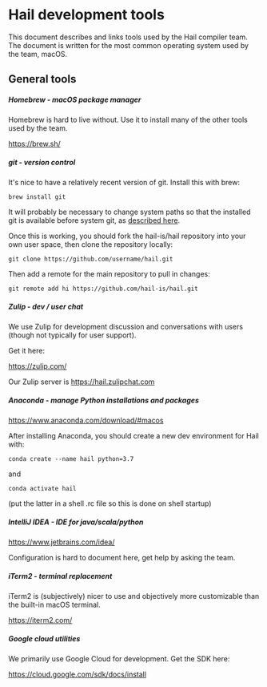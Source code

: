 # Hail development tools

This document describes and links tools used by the Hail compiler team.
The document is written for the most common operating system used by
the team, macOS.

## General tools

##### Homebrew - macOS package manager

Homebrew is hard to live without. Use it to install many of the other tools
used by the team.

https://brew.sh/

##### git - version control

It's nice to have a relatively recent version of git. Install this with
brew:

    brew install git

It will probably be necessary to change system paths so that the
installed git is available before system git, as [described here](https://ajahne.github.io/blog/tools/2018/06/11/how-to-upgrade-git-mac.html).

Once this is working, you should fork the hail-is/hail repository into
your own user space, then clone the repository locally:

    git clone https://github.com/username/hail.git

Then add a remote for the main repository to pull in changes:

    git remote add hi https://github.com/hail-is/hail.git


##### Zulip - dev / user chat

We use Zulip for development discussion and conversations with users
(though not typically for user support).

Get it here:

https://zulip.com/

Our Zulip server is https://hail.zulipchat.com

##### Anaconda - manage Python installations and packages

https://www.anaconda.com/download/#macos

After installing Anaconda, you should create a new dev environment
for Hail with:

    conda create --name hail python=3.7

and

    conda activate hail

(put the latter in a shell .rc file so this is done on shell startup)

##### IntelliJ IDEA - IDE for java/scala/python

https://www.jetbrains.com/idea/

Configuration is hard to document here, get help by asking the team.

##### iTerm2 - terminal replacement

iTerm2 is (subjectively) nicer to use and objectively more customizable
than the built-in macOS terminal.

https://iterm2.com/

##### Google cloud utilities

We primarily use Google Cloud for development. Get the SDK here:

https://cloud.google.com/sdk/docs/install